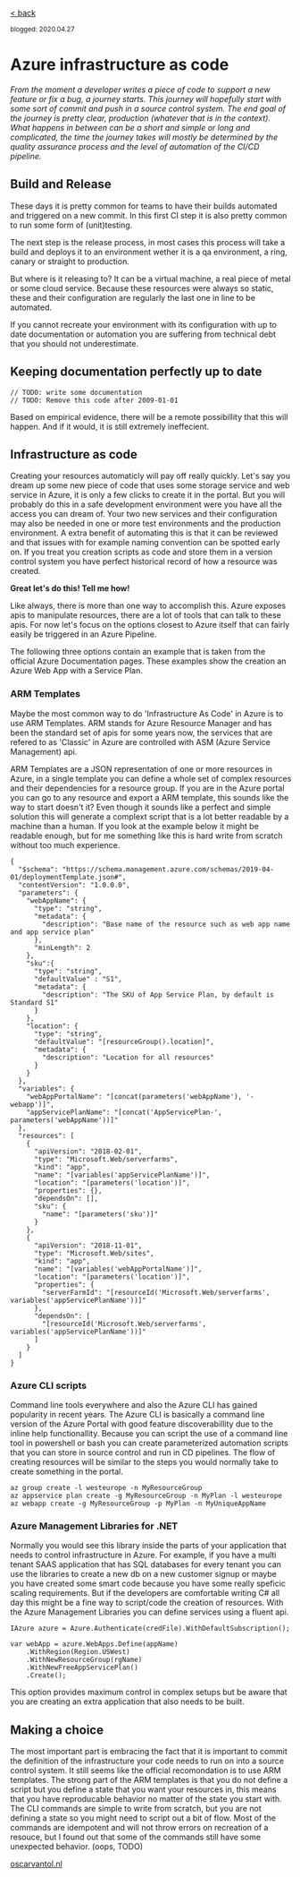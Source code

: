 [< back](index)

<sub>blogged: 2020.04.27</sub>

# Azure infrastructure as code 


*From the moment a developer writes a piece of code to support a new feature or fix a bug, a journey starts. This journey will hopefully start with some sort of commit and push in a source control system. The end goal of the journey is pretty clear, production (whatever that is in the context). What happens in between can be a short and simple or long and complicated, the time the journey takes will mostly be determined by the quality assurance process and the level of automation of the CI/CD pipeline.*


## Build and Release

These days it is pretty common for teams to have their builds automated and triggered on a new commit. In this first CI step it is also pretty common to run some form of (unit)testing. 

The next step is the release process, in most cases this process will take a build and deploys it to an environment wether it is a qa environment, a ring, canary or straight to production. 

But where is it releasing to? It can be a virtual machine, a real piece of metal or some cloud service. Because these resources were always so static, these and their configuration are regularly the last one in line to be automated.

If you cannot recreate your environment with its configuration with up to date documentation or automation you are suffering from technical debt that you should not underestimate.


## Keeping documentation perfectly up to date

```
// TODO: write some documentation
// TODO: Remove this code after 2009-01-01
```
Based on empirical evidence, there will be a remote possibillity that this will happen. And if it would, it is still extremely ineffecient.



## Infrastructure as code

Creating your resources automaticly will pay off really quickly. Let's say you dream up some new piece of code that uses some storage service and web service in Azure, it is only a few clicks to create it in the portal. But you will probably do this in a safe development environment were you have all the access you can dream of. Your two new services and their configuration may also be needed in one or more test environments and the production environment. A extra benefit of automating this is that it can be reviewed and that issues with for example naming convention can be spotted early on. If you treat you creation scripts as code and store them in a version control system you have perfect historical record of how a resource was created.

**Great let's do this! Tell me how!**

Like always, there is more than one way to accomplish this. Azure exposes apis to manipulate resources, there are a lot of tools that can talk to these apis. For now let's focus on the options closest to Azure itself that can fairly easily be triggered in an Azure Pipeline.

The following three options contain an example that is taken from the official Azure Documentation pages. These examples show the creation an Azure Web App with a Service Plan.

### ARM Templates

Maybe the most common way to do 'Infrastructure As Code' in Azure is to use ARM Templates. ARM stands for Azure Resource Manager and has been the standard set of apis for some years now, the services that are refered to as 'Classic' in Azure are controlled with ASM (Azure Service Management) api. 

ARM Templates are a JSON representation of one or more resources in Azure, in a single template you can define a whole set of complex resources and their dependencies for a resource group. If you are in the Azure portal you can go to any resource and export a ARM template, this sounds like the way to start doesn't it? Even though it sounds like a perfect and simple solution this will generate a complext script that is a lot better readable by a machine than a human.
If you look at the example below it might be readable enough, but for me something like this is hard write from scratch without too much experience.

```
{
  "$schema": "https://schema.management.azure.com/schemas/2019-04-01/deploymentTemplate.json#",
  "contentVersion": "1.0.0.0",
  "parameters": {
    "webAppName": {
      "type": "string",
      "metadata": {
        "description": "Base name of the resource such as web app name and app service plan"
      },
      "minLength": 2
    },
    "sku":{
      "type": "string",
      "defaultValue" : "S1",
      "metadata": {
        "description": "The SKU of App Service Plan, by default is Standard S1"
      }
    },
    "location": {
      "type": "string",
      "defaultValue": "[resourceGroup().location]",
      "metadata": {
        "description": "Location for all resources"
      }
    }
  },
  "variables": {
    "webAppPortalName": "[concat(parameters('webAppName'), '-webapp')]",
    "appServicePlanName": "[concat('AppServicePlan-', parameters('webAppName'))]"
  },
  "resources": [
    {
      "apiVersion": "2018-02-01",
      "type": "Microsoft.Web/serverfarms",
      "kind": "app",
      "name": "[variables('appServicePlanName')]",
      "location": "[parameters('location')]",
      "properties": {},
      "dependsOn": [],
      "sku": {
        "name": "[parameters('sku')]"
      }
    },
    {
      "apiVersion": "2018-11-01",
      "type": "Microsoft.Web/sites",
      "kind": "app",
      "name": "[variables('webAppPortalName')]",
      "location": "[parameters('location')]",
      "properties": {
        "serverFarmId": "[resourceId('Microsoft.Web/serverfarms', variables('appServicePlanName'))]"
      },
      "dependsOn": [
        "[resourceId('Microsoft.Web/serverfarms', variables('appServicePlanName'))]"
      ]
    }
  ]
}
```



### Azure CLI scripts

Command line tools everywhere and also the Azure CLI has gained popularity in recent years. The Azure CLI is basically a command line version of the Azure Portal with good feature discoverabillity due to the inline help functionallity. Because you can script the use of a command line tool in powershell or bash you can create parameterized automation scripts that you can store in source control and run in CD pipelines. The flow of creating resources will be similar to the steps you would normally take to create something in the portal. 

```
az group create -l westeurope -n MyResourceGroup
az appservice plan create -g MyResourceGroup -n MyPlan -l westeurope
az webapp create -g MyResourceGroup -p MyPlan -n MyUniqueAppName
```


### Azure Management Libraries for .NET

Normally you would see this library inside the parts of your application that needs to control infrastructure in Azure. For example, if you have a multi tenant SAAS application that has SQL databases for every tenant you can use the libraries to create a new db on a new customer signup or maybe you have created some smart code because you have some really speficic scaling requirements. But if the developers are comfortable writing C# all day this might be a fine way to script/code the creation of resources. With the Azure Management Libraries you can define services using a fluent api. 

```
IAzure azure = Azure.Authenticate(credFile).WithDefaultSubscription();

var webApp = azure.WebApps.Define(appName)
    .WithRegion(Region.USWest)
    .WithNewResourceGroup(rgName)
    .WithNewFreeAppServicePlan()
    .Create();
```

This option provides maximum control in complex setups but be aware that you are creating an extra application that also needs to be built.


## Making a choice
The most important part is embracing the fact that it is important to commit the definition of the infrastructure your code needs to run on into a source control system. It still seems like the official recomondation is to use ARM templates. The strong part of the ARM templates is that you do not define a script but you define a state that you want your resources in, this means that you have reproducable behavior no matter of the state you start with.
The CLI commands are simple to write from scratch, but you are not defining a state so you might need to script out a bit of flow. Most of the commands are idempotent and will not throw errors on recreation of a resouce, but I found out that some of the commands still have some unexpected behavior. (oops,  TODO)






[oscarvantol.nl](https://oscarvantol.nl)
